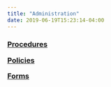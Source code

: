 ```yaml
---
title: "Administration"
date: 2019-06-19T15:23:14-04:00
---
```


<h3><a href="https://drive.google.com/drive/u/0/folders/1NOaMDqUQp1LqSGE-PmuhaOX__LzAGNH0" target="_blank">Procedures</a><br>


<a href="https://drive.google.com/drive/u/0/folders/1srNEl_ysIwldu_KFGQkWc-hW4EBgXaX3" target="_blank">Policies</a><br>

<a href="https://intranet.leblibrary.com/administrative/forms-2/downloadable-forms/" target="_blank">Forms</a></h3>
